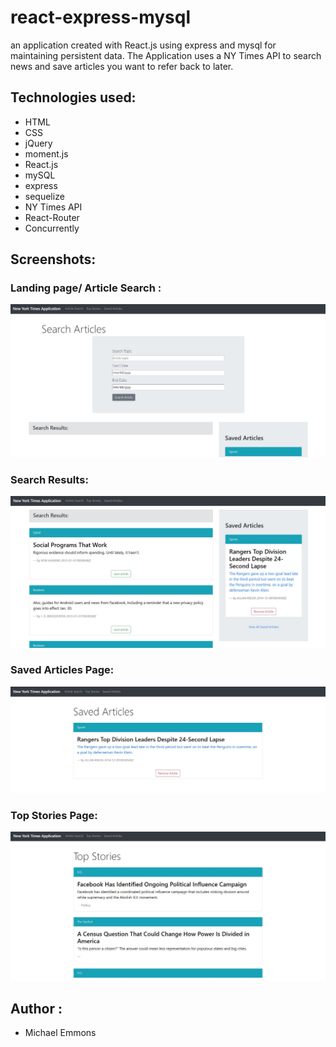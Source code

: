 # react-express-mysql
an application created with React.js using express and mysql for maintaining persistent data. The Application uses a NY Times API to search news and save articles you want to refer back to later.


## Technologies used:
- HTML
- CSS
- jQuery
- moment.js
- React.js
- mySQL
- express
- sequelize
- NY Times API
- React-Router
- Concurrently

## Screenshots:
### Landing page/ Article Search :
![](./screenshots/landingPage.JPG)

### Search Results:
![](./screenshots/searchResults.JPG)

### Saved Articles Page:
![](./screenshots/savedArt.JPG)

### Top Stories Page:
![](./screenshots/topStrories.JPG)

## Author :
- Michael Emmons
